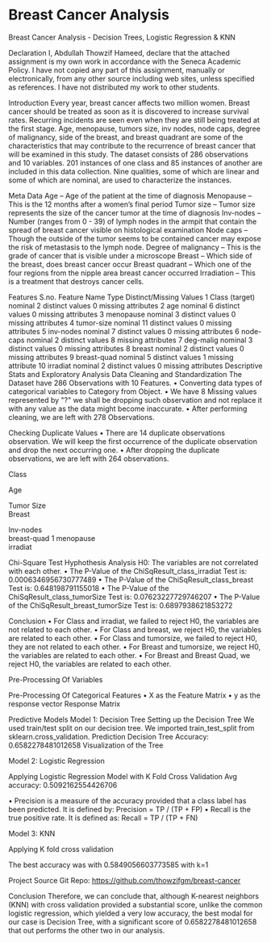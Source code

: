 # Breast Cancer Analysis
Breast Cancer Analysis - Decision Trees, Logistic Regression &amp; KNN

Declaration
I, Abdullah Thowzif Hameed, declare that the attached assignment is my own work in accordance with the Seneca Academic Policy. I have not copied any part of this assignment, manually or electronically, from any other source including web sites, unless specified as references. I have not distributed my work to other students.

Introduction
Every year, breast cancer affects two million women. Breast cancer should be treated as soon as it is discovered to increase survival rates. Recurring incidents are seen even when they are still being treated at the first stage. Age, menopause, tumors size, inv nodes, node caps, degree of malignancy, side of the breast, and breast quadrant are some of the characteristics that may contribute to the recurrence of breast cancer that will be examined in this study. The dataset consists of 286 observations and 10 variables. 201 instances of one class and 85 instances of another are included in this data collection. Nine qualities, some of which are linear and some of which are nominal, are used to characterize the instances.

Meta Data
Age – Age of the patient at the time of diagnosis
Menopause – This is the 12 months after a women’s final period
Tumor size – Tumor size represents the size of the cancer tumor at the time of diagnosis
Inv-nodes – Number (ranges from 0 - 39) of lymph nodes in the armpit that contain the spread of breast cancer visible on histological examination
Node caps – Though the outside of the tumor seems to be contained cancer may expose the risk of metastasis to the lymph node.
Degree of malignancy – This is the grade of cancer that is visible under a microscope
Breast – Which side of the breast, does breast cancer occur
Breast quadrant – Which one of the four regions from the nipple area breast cancer occurred
Irradiation – This is a treatment that destroys cancer cells.

Features
S.no.	Feature Name	Type	Distinct/Missing Values
 1	Class (target)	nominal	2 distinct values
0 missing attributes
 2	age	nominal	6 distinct values
0 missing attributes
 3	menopause	nominal	3 distinct values
0 missing attributes
 4	tumor-size	nominal	11 distinct values
0 missing attributes
 5	inv-nodes	nominal	7 distinct values
0 missing attributes
 6	node-caps	nominal	2 distinct values
8 missing attributes
 7	deg-malig	nominal	3 distinct values
0 missing attributes
8	breast	nominal	2 distinct values
0 missing attributes
9	breast-quad	nominal	5 distinct values
1 missing attribute
10	irradiat	nominal	2 distinct values
0 missing attributes
Descriptive Stats and Exploratory Analysis
Data Cleaning and Standardization
The Dataset have 286 Observations with 10 Features. 
•	Converting data types of categorical variables to Category from Object.
•	We have 8 Missing values represented by "?" we shall be dropping such observation and not replace it with any value as the data might become inaccurate.
•	After performing cleaning, we are left with 278 Observations.

Checking Duplicate Values
•	There are 14 duplicate observations observation. We will keep the first occurrence of the duplicate observation and drop the next occurring one.
•	After dropping the duplicate observations, we are left with 264 observations. 

 
Class	
 


Age

 
Tumor Size	 
Breast
 
Inv-nodes	 
breast-quad
1 
menopause	 
irradiat

Chi-Square Test
Hyphothesis Analysis
H0: The variables are not correlated with each other. 
•	The P-Value of the ChiSqResult_class_irradiat Test is: 0.0006346956730777489
•	The P-Value of the ChiSqResult_class_breast Test is: 0.648198791155018
•	The P-Value of the ChiSqResult_class_tumorSize Test is: 0.07623227729746207
•	The P-Value of the ChiSqResult_breast_tumorSize Test is: 0.6897938621853272

Conclusion
•	For Class and irradiat, we failed to reject H0, the variables are not related to each other.
•	For Class and breast, we reject H0, the variables are related to each other.
•	For Class and tumorsize, we failed to reject H0, they are not related to each other.
•	For Breast and tumorsize, we reject H0, the variables are related to each other.
•	For Breast and Breast Quad, we reject H0, the variables are related to each other.

 
Pre-Processing Of Variables 
 
Pre-Processing Of Categorical Features
•	X as the Feature Matrix 
•	y as the response vector 
Response Matrix
 

Predictive Models
Model 1: Decision Tree
Setting up the Decision Tree
We used train/test split on our decision tree. We imported train_test_split from sklearn.cross_validation.
Prediction
Decision Tree Accuracy:  0.6582278481012658
Visualization of the Tree
 
Model 2: Logistic Regression
 
Applying Logistic Regression Model with K Fold Cross Validation
Avg accuracy: 0.5092162554426706
 

 
•	Precision is a measure of the accuracy provided that a class label has been predicted. It is defined by: Precision = TP / (TP + FP)
•	Recall is the true positive rate. It is defined as: Recall = TP / (TP + FN)

Model 3: KNN
 

Applying K fold cross validation
 
The best accuracy was with 0.5849056603773585 with k=1

Project Source
Git Repo: https://github.com/thowzifgm/breast-cancer


Conclusion
Therefore, we can conclude that, although K-nearest neighbors (KNN) with cross validation provided a substantial score, unlike the common logistic regression, which yielded a very low accuracy, the best modal for our case is Decision Tree, with a significant score of 0.6582278481012658 that out performs the other two in our analysis.
